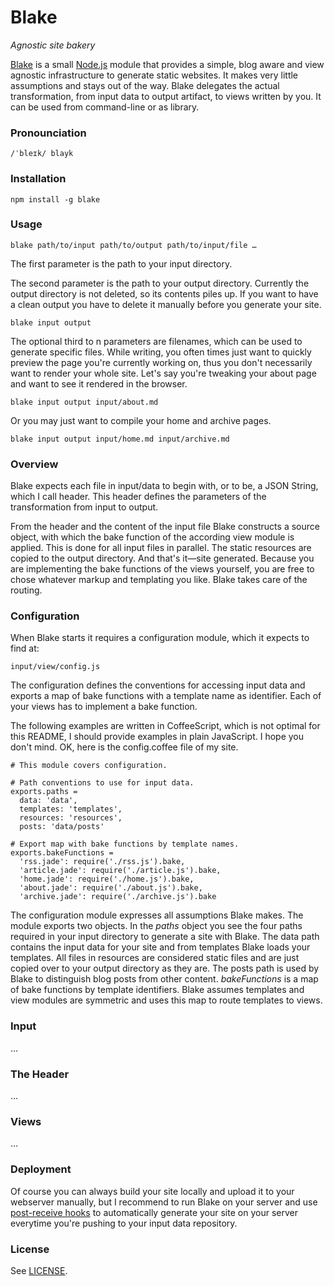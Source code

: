 # Blake
*Agnostic site bakery*

[Blake](http://michaelnisi.github.com/blake/) is a small [Node.js](http://nodejs.org/) module that provides a simple, blog aware and view agnostic infrastructure to generate static websites. It makes very little assumptions and stays out of the way. Blake delegates the actual transformation, from input data to output artifact, to views written by you. It can be used from command-line or as library.

### Pronounciation
    /ˈbleɪk/ blayk

### Installation
    npm install -g blake

### Usage
    blake path/to/input path/to/output path/to/input/file …

The first parameter is the path to your input directory.

The second parameter is the path to your output directory. Currently the output directory is not deleted, so its contents piles up. If you want to have a clean output you have to delete it manually before you generate your site.

    blake input output

The optional third to n parameters are filenames, which can be used to generate specific files. While writing, you often times just want to quickly preview the page you're currently working on, thus you don't necessarily want to render your whole site. Let's say you're tweaking your about page and want to see it rendered in the browser.

    blake input output input/about.md

Or you may just want to compile your home and archive pages.

    blake input output input/home.md input/archive.md

### Overview
Blake expects each file in input/data to begin with, or to be, a JSON String, which I call header. This header defines the parameters of the transformation from input to output. 

From the header and the content of the input file Blake constructs a source object, with which the bake function of the according view module is applied. This is done for all input files in parallel. The static resources are copied to the output directory. And that's it—site generated. Because you are implementing the bake functions of the views yourself, you are free to chose whatever markup and templating you like. Blake takes care of the routing.

### Configuration
When Blake starts it requires a configuration module, which it expects to find at:

    input/view/config.js

The configuration defines the conventions for accessing input data and exports a map of bake functions with a template name as identifier. Each of your views has to implement a bake function.

The following examples are written in CoffeeScript, which is not optimal for this README, I should provide examples in plain JavaScript. I hope you don't mind. OK, here is the config.coffee file of my site.

    # This module covers configuration.

    # Path conventions to use for input data.
    exports.paths =
      data: 'data',
      templates: 'templates',
      resources: 'resources',
      posts: 'data/posts'

    # Export map with bake functions by template names.
    exports.bakeFunctions =
      'rss.jade': require('./rss.js').bake,
      'article.jade': require('./article.js').bake,
      'home.jade': require('./home.js').bake,
      'about.jade': require('./about.js').bake,
      'archive.jade': require('./archive.js').bake

The configuration module expresses all assumptions Blake makes. The module exports two objects. In the *paths* object you see the four paths required in your input directory to generate a site with Blake. The data path contains the input data for your site and from templates Blake loads your templates. All files in resources are considered static files and are just copied over to your output directory as they are. The posts path is used by Blake to distinguish blog posts from other content. *bakeFunctions* is a map of bake functions by template identifiers. Blake assumes templates and view modules are symmetric and uses this map to route templates to views.

### Input
…

### The Header
…

### Views
…

### Deployment
Of course you can always build your site locally and upload it to your webserver manually, but I recommend to run Blake on your server and use [post-receive hooks](http://help.github.com/post-receive-hooks/) to automatically generate your site on your server everytime you're pushing to your input data repository.

### License
See [LICENSE](https://raw.github.com/michaelnisi/blake/master/LICENSE).





